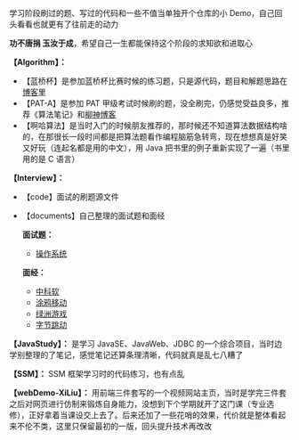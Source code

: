 学习阶段刷过的题、写过的代码和一些不值当单独开个仓库的小 Demo，自己回头看看也就更有了往前走的动力

**功不唐捐 玉汝于成**，希望自己一生都能保持这个阶段的求知欲和进取心

**【Algorithm】：**
* 【蓝桥杯】是参加蓝桥杯比赛时候的练习题，只是源代码，题目和解题思路在[博客](https://aidanblog.top)里
* 【PAT-A】是参加 PAT 甲级考试时候刷的题，没全刷完，仍感觉受益良多，推荐《算法笔记》和[柳神博客](https://www.liuchuo.net/)
* 【啊哈算法】是当时入门的时候朋友推荐的，那时候还不知道算法数据结构啥的，在那很长一段时间都是把算法题看作编程脑筋急转弯，现在想想真是好笑又好玩（连起名都是用的中文），用 Java 把书里的例子重新实现了一遍（书里用的是 C 语言）

**【Interview】：**
* 【code】面试的刷题源文件
* 【documents】自己整理的面试题和面经

    **面试题：**
    * [操作系统](https://github.com/huaxin0304/GoodGoodStudy/blob/master/Interview/documents/%E6%93%8D%E4%BD%9C%E7%B3%BB%E7%BB%9F.md)

    **面经：**
    * [中科软](https://github.com/huaxin0304/GoodGoodStudy/blob/master/Interview/documents/%E4%B8%AD%E7%A7%91%E8%BD%AF.md)
    * [涂鸦移动](https://github.com/huaxin0304/GoodGoodStudy/blob/master/Interview/documents/%E6%B6%82%E9%B8%A6%E7%A7%BB%E5%8A%A8.md)
    * [绿洲游戏](https://github.com/huaxin0304/GoodGoodStudy/blob/master/Interview/documents/%E7%BB%BF%E6%B4%B2%E6%B8%B8%E6%88%8F.md)
    * [字节跳动](https://github.com/huaxin0304/GoodGoodStudy/blob/master/Interview/documents/%E5%AD%97%E8%8A%82%E8%B7%B3%E5%8A%A8.md)

**【JavaStudy】：** 是学习 JavaSE、JavaWeb、JDBC 的一个综合项目，当时边学别整理的了笔记，感觉笔记还算条理清晰，代码就真是乱七八糟了

**【SSM】：** SSM 框架学习时的代码练习，也有点乱

**【webDemo-XiLiu】：** 用前端三件套写的一个视频网站主页，当时是学完三件套之后对网页进行仿制来锻炼自身能力，没想到下个学期就开了这门课（专业选修），正好拿着当课设交上去了。后来还加了一些花哨的效果，代价就是整体看起来不伦不类，这里只保留最初的一版，回头提升技术再改改

